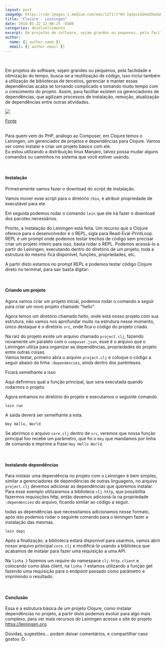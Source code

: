 ```yaml
---
layout: post
imageOg: https://cdn-images-1.medium.com/max/1371/1*6h-IqXpvLbQemIRedaCrMg.png
title: "Clojure - Leiningen"
date: 2018-05-22 12:00:25 -0300
categories: deselvolvimento
excerpt: Em projetos de software, sejam grandes ou pequenos, pela facilidade e otimização do tempo, busca-se a reutilização de código, isso inclui também a utilização de bibliotecas de terceiros, gerenciar e manter...
author:
  name: {{ author.name }}
  email: {{ author.email }}
---
```


<br>

Em projetos de software, sejam grandes ou pequenos, pela facilidade e
otimização do tempo, busca-se a reutilização de código, isso inclui
também a utilização de bibliotecas de terceiros, gerenciar e manter
essas dependências acaba se tornando complicado e tomando muito tempo
com o crescimento do projeto. Assim, para facilitar existem os
gerenciadores de dependências, que agilizam processos de instalação,
remoção, atualização de dependências entre outras atividades.

![](https://cdn-images-1.medium.com/max/1371/1*6h-IqXpvLbQemIRedaCrMg.png)
<div class="img-legend"><a href="https://cdn-images-1.medium.com/max/1371/1*6h-IqXpvLbQemIRedaCrMg.png">Fonte</a></div>

<br>

Para quem vem do PHP, análogo ao Composer, em Clojure temos o Leiningen,
um gerenciador de projetos e dependências para Clojure. Vamos ver como
instalar e criar um projeto básico com ele.  
Eu estou utilizando a distribuição linux Manjaro, talvez possa mudar
alguns comandos ou caminhos no sistema que você estiver usando. 

<br>

#### __Instalação__
Primeiramente vamos fazer o download do script de instalação.
<script src="https://gist.github.com/Jciel/9e35549013fdd09e6db5051fa15e1d63.js"></script>

Vamos mover esse script para o diretório ``/bin``, e atribuir propriedade
de executável para ele.
<script src="https://gist.github.com/Jciel/a23a893abbf5aea5b80bad23d5613cd5.js"></script>

Em seguida podemos rodar o comando ``lein`` que ele irá fazer o download
dos pacotes necessários.
<script src="https://gist.github.com/Jciel/c85013ae1c1cbb84b480cd76023a19fc.js"></script>


Pronto, a instalação do Leiningen está feita.
Um recurso que o Clojure oferece para o desenvolvedor é o REPL, sigla
para Read-Eval-PrintLoop. REPL é um prompt onde podemos testar trechos
de código sem precisar criar um projeto inteiro para isso, basta rodar
o REPL. Podemos acessá-lo a partir do Leiningen, executando dentro do
diretório de um projeto, toda a estrutura do mesmo fica disponível,
funções, propriedades, etc.
<script src="https://gist.github.com/Jciel/fd71cf55d37342501c39beedb97e46b5.js"></script>


A partir disto estamos no prompt REPL e podemos testar código Clojure
direto no terminal, para sair basta digitar:
<script src="https://gist.github.com/Jciel/f03d0d8439fef31f499d2ace23fd5376.js"></script>

<br>

#### __Criando um projeto__
Agora vamos criar um projeto inicial, podemos rodar o comando a seguir
para criar um novo projeto chamado "hello".
<script src="https://gist.github.com/Jciel/2070d4c894bf6bc20f31ee2e286740ce.js"></script>


Agora temos um diretório chamado hello, onde está nosso projeto com sua
estrutura, não vamos nos aprofundar muito na estrutura nesse momento,
único destaque é o diretório ``src``, onde fica o código do projeto
criado.

Na raiz do projeto existe um arquivo chamado ``project.clj``, fazendo
novamente um paralelo com o ``composer.json``, esse é o arquivo que o
Leiningen utiliza para organizar as dependências, propriedades do
projeto entre outras coisas.  
Vamos testar, primeiro abra o arquivo ``project.clj`` e coloque o código a
seguir abaixo da linha ``:dependencies``, ainda dentro dos parênteses.
<script src="https://gist.github.com/Jciel/46ec7f2a6ab873c0b4f878a857afee4e.js"></script>

Ficará semelhante a isso
<script src="https://gist.github.com/Jciel/9b8aede194d47473193b12c8de9a04bd.js"></script>


Aqui definimos qual a função principal, que sera executada quando
rodarmos o projeto.

Agora entramos no diretório do projeto e executamos o seguinte comando
```
lein run
```

A saída deverá ser semelhante a esta.
```
Hey Hello, World
```

Se abrirmos o arquivo ``core.clj`` dentro de ``src``, veremos que nossa
função principal foo recebe um parâmetro, que foi o ``Hey`` que mandamos
por linha de comando e imprime a frase ``Hey Hello World``.
<script src="https://gist.github.com/Jciel/8f9f9da49f023235f37221986a0fb2cb.js"></script>

<br>

#### __Instalando dependências__
Para instalar uma dependência no projeto com o Leiningen é bem simples,
similar a gerenciadores de dependências de outras linguagens, no arquivo
``project.clj`` devemos adicionar as dependências que queremos instalar.
Para esse exemplo utilizaremos a biblioteca ``clj-http``, que possibilita
fazermos requisições http, então devemos adicioná-la na propriedade
``:dependencies`` do arquivo, ficando similar ao código a seguir.
<script src="https://gist.github.com/Jciel/8a163db77c2e790dda5c1e1e0db37074.js"></script>

todas as dependências que necessitamos adicionamos nesse formato, após
isto podemos rodar o seguinte comando para o leiningen fazer a
instalação das mesmas.
```
lein deps
```

Após a finalização, a biblioteca estará disponível para usarmos, vamos
abrir nosso arquivo principal ``core.clj`` e modificá-lo usando a biblioteca
que acabamos de instalar para fazer uma requisição a uma API.
<script src="https://gist.github.com/Jciel/af8988fa6241913e7d42c201b7ecb803.js"></script>

Na ``linha 2`` fazemos um require do namespace ``clj-http.client`` e colocando
como álias client, na ``linha 7`` estamos utilizando a função get fazendo
uma requisição para o endpoint passado como parâmetro e imprimindo o
resultado.

<br>

#### __Conclusão__
Essa é a estrutura básica de um projeto Clojure, como instalar
dependências no projeto, a partir disto podemos evoluir para algo mais
complexo, para ver mais recursos do Leiningen acesse o site do projeto
https://leiningen.org.  

Dúvidas, sugestões... podem deixar comentários, e compartilhar caso gostou :D.





